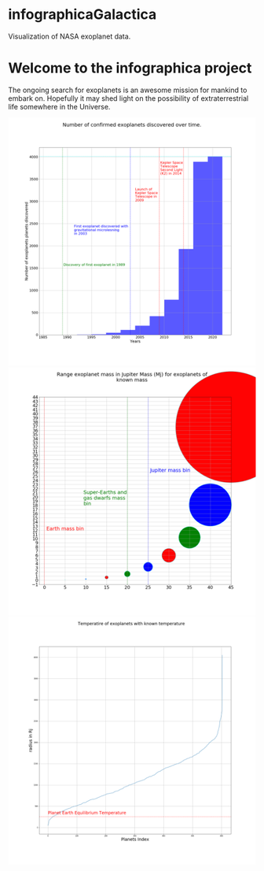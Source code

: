 # infographicaGalactica
Visualization of NASA exoplanet data.

<html>
  <h1> Welcome to the infographica project </h1>
  <p>The ongoing search for exoplanets is an awesome  mission for mankind to embark on. Hopefully it may shed light on the possibility of extraterrestrial life somewhere in the Universe.</p>
  
  <img src="/Vissies/t01DiscoveryOfExoplanetsOverTime.png" alt="Exoplanets discovered over time">
  <img src="/Vissies/t02rangeOfMassOfExoPlanets.png" alt="Masses of exoplanets">
  <img src="/Vissies/t04rangeOfKNownTemperaturesOfExoplanets.png" alt="Exoplanets discovered over time">
  
</html>
